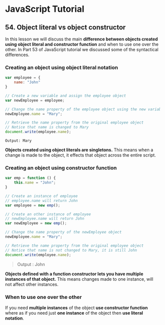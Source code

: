 <!-- markdownlint-disable MD022 MD033 -->
# JavaScript Tutorial

## 54. Object literal vs object constructor

In this lesson we will discuss the main **difference between objects created using object literal and constructor function** and when to use one over the other. In Part 53 of JavaScript tutorial we discussed some of the syntactical differences.

### Creating an object using object literal notation

```js
var employee = {
    name: "John"
}

// Create a new variable and assign the employee object
var newEmployee = employee;

// Change the name property of the employee object using the new variable
newEmployee.name = "Mary";

// Retrieve the name property from the original employee object
// Notice that name is changed to Mary
document.write(employee.name);
```

```text
Output: Mary
```

**Objects created using object literals are singletons.** This means when a change is made to the object, it effects that object across the entire script.

### Creating an object using constructor function

```js
var emp = function () {
    this.name = "John";
}

// Create an instance of employee
// employee.name will return John
var employee = new emp();

// Create an other instance of employee
// newEmployee.name will return John
var newEmployee = new emp();

// Change the name property of the newEmployee object
newEmployee.name = "Mary";

// Retrieve the name property from the original employee object
// Notice that name is not changed to Mary, it is still John
document.write(employee.name);
```

> Output : John

**Objects defined with a function constructor lets you have multiple instances of that object.** This means changes made to one instance, will not affect other instances.

### When to use one over the other
If you need **multiple instances** of the object **use constructor function** where as if you need just **one instance** of the object then **use literal notation**.